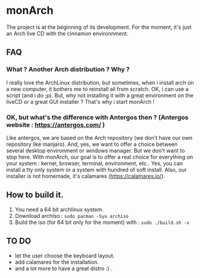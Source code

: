# monArch

The project is at the beginning of its development. For the moment, it's just an Arch live CD with the cinnamon
environnment.

## FAQ

### What ? Another Arch distribution ? Why ?

I really love the ArchLinux distribution, but sometimes, when i install arch on a new computer,
it bothers me to reinstall all from scratch. OK, i can use a script (and i do ;p). But, why not installing it with a
great environment on the liveCD or a great GUI installer ? That's why i start monArch !

### OK, but what's the difference with Antergos then ? (Antergos website : https://antergos.com/ )

Like antergos, we are based on the Arch repository (we don't have our own repository like manjaro). And, yes, we want
to offer a choice between several desktop environment or windows manager. But we don't want to stop here. With monArch,
our goal is to offer a real choice for everything on your system : kernel, browser, terminal, environment, etc.. Yes,
you can install a tty only system or a system with hundred of soft install. Also, our installer is not homemade, it's
calamares (https://calamares.io/).


## How to build it.

1. You need a 64 bit archlinux system.
2. Download archIso : ```sudo pacman -Syu archiso```
3. Build the iso (for 64 bit only for the moment) with : ```sudo ./build.sh -v```

## TO DO

- let the user choose the keyboard layout.
- add calamares for the installation.
- and a lot more to have a great distro :) .
